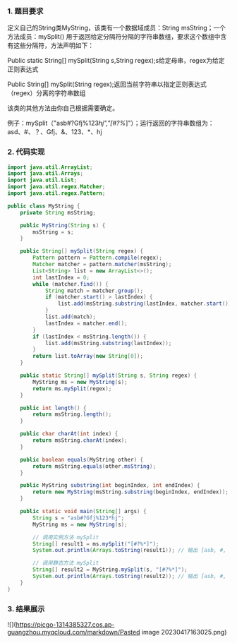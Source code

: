 ### 1. 题目要求

定义自己的String类MyString，该类有一个数据域成员：String msString；一个方法成员：mySplit()
用于返回给定分隔符分隔的字符串数组，要求这个数组中含有这些分隔符，方法声明如下：

Public static String[] mySplit(String s,String regex);s给定母串，regex为给定正则表达式

Public String[] mySplit(String regex);返回当前字符串以指定正则表达式（regex）分离的字符串数组

该类的其他方法由你自己根据需要确定。

例子：mySplit（"asb#?Gfj%123*hj","[#?%*]"）；运行返回的字符串数组为：asd、#、？、Gfj、&、123、*、hj

### 2. 代码实现

```java
import java.util.ArrayList;
import java.util.Arrays;
import java.util.List;
import java.util.regex.Matcher;
import java.util.regex.Pattern;

public class MyString {
    private String msString;

    public MyString(String s) {
        msString = s;
    }

    public String[] mySplit(String regex) {
        Pattern pattern = Pattern.compile(regex);
        Matcher matcher = pattern.matcher(msString);
        List<String> list = new ArrayList<>();
        int lastIndex = 0;
        while (matcher.find()) {
            String match = matcher.group();
            if (matcher.start() > lastIndex) {
                list.add(msString.substring(lastIndex, matcher.start()));
            }
            list.add(match);
            lastIndex = matcher.end();
        }
        if (lastIndex < msString.length()) {
            list.add(msString.substring(lastIndex));
        }
        return list.toArray(new String[0]);
    }

    public static String[] mySplit(String s, String regex) {
        MyString ms = new MyString(s);
        return ms.mySplit(regex);
    }

    public int length() {
        return msString.length();
    }

    public char charAt(int index) {
        return msString.charAt(index);
    }

    public boolean equals(MyString other) {
        return msString.equals(other.msString);
    }

    public MyString substring(int beginIndex, int endIndex) {
        return new MyString(msString.substring(beginIndex, endIndex));
    }

    public static void main(String[] args) {
        String s = "asb#?Gfj%123*hj";
        MyString ms = new MyString(s);

        // 调用实例方法 mySplit
        String[] result1 = ms.mySplit("[#?%*]");
        System.out.println(Arrays.toString(result1)); // 输出 [asb, #, ?, Gfj, %, 123, *, hj]

        // 调用静态方法 mySplit
        String[] result2 = MyString.mySplit(s, "[#?%*]");
        System.out.println(Arrays.toString(result2)); // 输出 [asb, #, ?, Gfj, %, 123, *, hj]
    }
}
```

### 3. 结果展示

![](https://picgo-1314385327.cos.ap-guangzhou.myqcloud.com/markdown/Pasted image 20230417163025.png)